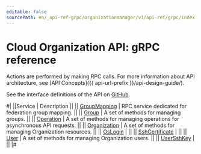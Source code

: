 ```yaml
---
editable: false
sourcePath: en/_api-ref-grpc/organizationmanager/v1/api-ref/grpc/index.md
---
```


# Cloud Organization API: gRPC reference

Actions are performed by making RPC calls. For more information about API architecture, see [API Concepts]({{ api-url-prefix }}/api-design-guide/).

See the interface definitions of the API on [GitHub](https://github.com/yandex-cloud/cloudapi).

#|
||Service | Description ||
|| [GroupMapping](GroupMapping/index.md) | RPC service dedicated for federation group mapping. ||
|| [Group](Group/index.md) | A set of methods for managing groups. ||
|| [Operation](Operation/index.md) | A set of methods for managing operations for asynchronous API requests. ||
|| [Organization](Organization/index.md) | A set of methods for managing Organization resources. ||
|| [OsLogin](OsLogin/index.md) |  ||
|| [SshCertificate](SshCertificate/index.md) |  ||
|| [User](User/index.md) | A set of methods for managing Organization users. ||
|| [UserSshKey](UserSshKey/index.md) |  ||
|#